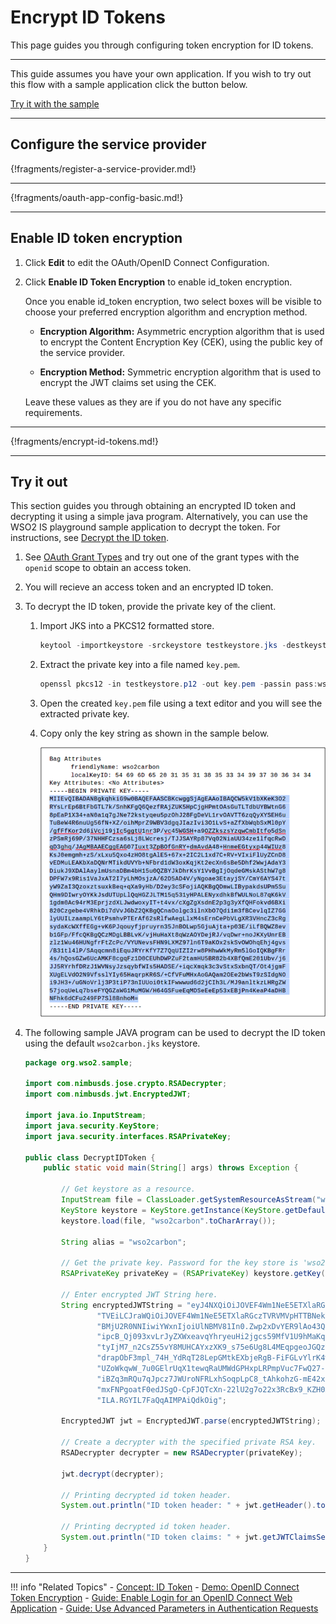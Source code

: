 # Encrypt ID Tokens

This page guides you through configuring token encryption for ID tokens. 

----

This guide assumes you have your own application. If you wish to try out this flow with a sample application click the button below. 

<a class="samplebtn_a" href="../../../quick-starts/oidc-token-encryption-sample"   rel="nofollow noopener">Try it with the sample</a>

----

## Configure the service provider

{!fragments/register-a-service-provider.md!}

----


{!fragments/oauth-app-config-basic.md!}

-----


## Enable ID token encryption

1. Click **Edit** to edit the OAuth/OpenID Connect Configuration. 

2. Click **Enable ID Token Encryption** to enable id\_token encryption.

    Once you enable id\_token encryption, two select boxes will be
    visible to choose your preferred encryption algorithm and encryption
    method.

    -   **Encryption Algorithm:** Asymmetric encryption algorithm that is used to encrypt the Content Encryption Key (CEK), using the
        public key of the service provider.

    -   **Encryption Method:** Symmetric encryption algorithm that is used to encrypt the JWT claims set using the CEK.

    Leave these values as they are if you do not have any specific requirements.

----

{!fragments/encrypt-id-tokens.md!}

----

## Try it out

This section guides you through obtaining an encrypted ID token and decrypting it using a simple java program. Alternatively, you can use the WSO2 IS playground sample application to decrypt the token. For instructions, see [Decrypt the ID token](../../../guides/login/oidc-token-decryption).

1. See [OAuth Grant Types](../../access-delegation/oauth-grant-types) and try out one of the grant types with the `openid` scope to obtain an access token.

2. You will recieve an access token and an encrypted ID token. 

3. To decrypt the ID token, provide the private key of the client. 

    1.  Import JKS into a PKCS12 formatted store.

        ``` java
        keytool -importkeystore -srckeystore testkeystore.jks -destkeystore testkeystore.p12 -srcstoretype JKS -deststoretype PKCS12 -srcstorepass wso2carbon -deststorepass wso2carbon -srcalias wso2carbon -destalias wso2carbon -srckeypass wso2carbon -destkeypass wso2carbon
        ```

    2.  Extract the private key into a file named `key.pem`.

        ``` java
        openssl pkcs12 -in testkeystore.p12 -out key.pem -passin pass:wso2carbon -passout pass:wso2carbon -nodes -nocerts
        ```

    3.  Open the created `key.pem` file using a text editor and you will see the extracted private key.

    4.  Copy only the key string as shown in the sample below.

        ![sample-key-string](../../assets/img/guides/sample-key-string.png)

4. The following sample JAVA program can be used to decrypt the ID token using the default `wso2carbon.jks` keystore. 

    ```java
    package org.wso2.sample;
 
    import com.nimbusds.jose.crypto.RSADecrypter;
    import com.nimbusds.jwt.EncryptedJWT;
    
    import java.io.InputStream;
    import java.security.KeyStore;
    import java.security.interfaces.RSAPrivateKey;
    
    public class DecryptIDToken {
        public static void main(String[] args) throws Exception {
    
            // Get keystore as a resource.
            InputStream file = ClassLoader.getSystemResourceAsStream("wso2carbon.jks");
            KeyStore keystore = KeyStore.getInstance(KeyStore.getDefaultType());
            keystore.load(file, "wso2carbon".toCharArray());
    
            String alias = "wso2carbon";
    
            // Get the private key. Password for the key store is 'wso2carbon'.
            RSAPrivateKey privateKey = (RSAPrivateKey) keystore.getKey(alias, "wso2carbon".toCharArray());
    
            // Enter encrypted JWT String here.
            String encryptedJWTString = "eyJ4NXQiOiJOVEF4Wm1NeE5ETXlaRGczTVRVMVpHTTBNekV6T0RKaFpXSTRORE5sWkRVMU9HRmtOakZp" +
                    "TVEiLCJraWQiOiJOVEF4Wm1NeE5ETXlaRGczTVRVMVpHTTBNekV6T0RKaFpXSTRORE5sWkRVMU9HRmtOakZpTVEiLCJlbmMiOiJ" +
                    "BMjU2R0NNIiwiYWxnIjoiUlNBMV81In0.Zwp2xDvYER9lAo43QrYrcaKz-tPLFPYZb2s4RontDDVyvdo-seYl6II2C1Wb4cQhXd" +
                    "ipcB_Qj093xvLrJyZXWxeavqYhryeuHi2jgcs59MfV1U9hMaKqqjVN1pcZYSrxDzn5leBF5bw7_YKaD_R6cFY8VtpVv5j_U8Woh" +
                    "tyIjM7_n2CsZ55vY8MUHCAYxzXK9_s75e6Ug8L4MEqpgeoJGQzYCxFrBFgGyDMv1jadLwNl4Y3yLhv4RLtQMU5AM6nODI601UfY" +
                    "drapObF3mpl_74H_YdRqT28LepGMtkEXbjeRgB-FiFGLvYlrK4wygczLBKrcviVyzyhrIrqz3TYV3g.Lf5lECzAdyAGgP8t.SHB" +
                    "UZoWkqwW_7u0GElrUqX1tewqRaUMWdGPHxpLRPmpVuc7FwQ27-kdsQ6O1_twhZ7uzjzZaEkatNhMxy9k10733-r4GT1lTGVqidK" +
                    "iBZq3mRQu7qJpcz7JWUroNFRLxhSoqpLpC8_tAhkohzG-mE42xdEh4tNDy3pBtAG0fe42WrLtWTuyg5lpmOYSppOc2Gb6LcDr4M" +
                    "mxFNPgoatF0edJSgO-CpFJQTcXn-22lU2g7o22x3RcBx9_KZH0At3g9y9uTuBncExOoBRK_ZweKOl0q76TaLiv5faXINW15xz9h" +
                    "ILA.RGYIL7FaQqAIMPAiQdkOig";
    
            EncryptedJWT jwt = EncryptedJWT.parse(encryptedJWTString);
    
            // Create a decrypter with the specified private RSA key.
            RSADecrypter decrypter = new RSADecrypter(privateKey);
    
            jwt.decrypt(decrypter);
    
            // Printing decrypted id token header.
            System.out.println("ID token header: " + jwt.getHeader().toJSONObject());
    
            // Printing decrypted id token header.
            System.out.println("ID token claims: " + jwt.getJWTClaimsSet().toJSONObject());
        }
    }
    ```
    
----

!!! info "Related Topics"
    - [Concept: ID Token](../../../references/concepts/authentication/id-token)
    - [Demo: OpenID Connect Token Encryption](../../../quick-starts/oidc-token-encryption-sample)
    - [Guide: Enable Login for an OpenID Connect Web Application](../webapp-oidc)
    - [Guide: Use Advanced Parameters in Authentication Requests](../oidc-parameters-in-auth-request)

